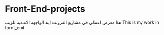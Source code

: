 # Front-End-projects
هذا معرض اعمالي في مشاريع الفرونت ايند الواجهة الامامية للويب 
This is my work  in fornt_end 
